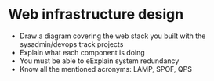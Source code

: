 # Web infrastructure design
- Draw a diagram covering the web stack you built with the sysadmin/devops track projects
- Explain what each component is doing
- You must be able to eExplain system redundancy
- Know all the mentioned acronyms: LAMP, SPOF, QPS
